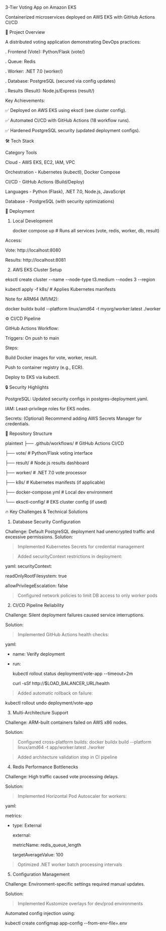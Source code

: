 3-Tier Voting App on Amazon EKS

Containerized microservices deployed on AWS EKS with GitHub Actions CI/CD

📌 Project Overview

A distributed voting application demonstrating DevOps practices:

. Frontend (Vote): Python/Flask (vote/)

. Queue: Redis

. Worker: .NET 7.0 (worker/)

. Database: PostgreSQL (secured via config updates)

. Results (Result): Node.js/Express (result/)

Key Achievements:

✅ Deployed on AWS EKS using eksctl (see cluster config).

✅ Automated CI/CD with GitHub Actions (18 workflow runs).

✅ Hardened PostgreSQL security (updated deployment configs).

🛠️ Tech Stack

Category	Tools

Cloud	         -  AWS EKS, EC2, IAM, VPC

Orchestration  - 	Kubernetes (kubectl), Docker Compose

CI/CD	         -  GitHub Actions (Build/Deploy)

Languages     -	Python (Flask), .NET 7.0, Node.js, JavaScript

Database	     -   PostgreSQL (with security optimizations)

🚀 Deployment

1. Local Development
   
   docker compose up  # Runs all services (vote, redis, worker, db, result)

Access:

Vote: http://localhost:8080

Results: http://localhost:8081

2. AWS EKS Cluster Setup
   
eksctl create cluster --name <cluster> --node-type t3.medium --nodes 3 --region <region>

kubectl apply -f k8s/  # Applies Kubernetes manifests

Note for ARM64 (M1/M2):

docker buildx build --platform linux/amd64 -t myorg/worker:latest ./worker

⚙️ CI/CD Pipeline

GitHub Actions Workflow:

Triggers: On push to main

Steps:

Build Docker images for vote, worker, result.

Push to container registry (e.g., ECR).

Deploy to EKS via kubectl.


🔒 Security Highlights

PostgreSQL: Updated security configs in postgres-deployment.yaml.

IAM: Least-privilege roles for EKS nodes.

Secrets: (Optional) Recommend adding AWS Secrets Manager for credentials.

📂 Repository Structure

plaintext
├── .github/workflows/  # GitHub Actions CI/CD 

├── vote/               # Python/Flask voting interface

├── result/             # Node.js results dashboard

├── worker/             # .NET 7.0 vote processor

├── k8s/                # Kubernetes manifests (if applicable)

├── docker-compose.yml  # Local dev environment

└── eksctl-config/      # EKS cluster config (if used)


🔥 Key Challenges & Technical Solutions
 
1. Database Security Configuration
   
Challenge: Default PostgreSQL deployment had unencrypted traffic and excessive permissions.
Solution:

> Implemented Kubernetes Secrets for credential management

> Added securityContext restrictions in deployment:

yaml:
securityContext:

  readOnlyRootFilesystem: true
  
  allowPrivilegeEscalation: false
  
> Configured network policies to limit DB access to only worker pods

2. CI/CD Pipeline Reliability
   
Challenge: Silent deployment failures caused service interruptions.

Solution:

> Implemented GitHub Actions health checks:

yaml:

- name: Verify deployment
- 
  run: 
  
    kubectl rollout status deployment/vote-app --timeout=2m
  
    curl -sSf http://$LOAD_BALANCER_URL/health
  
> Added automatic rollback on failure:

kubectl rollout undo deployment/vote-app

3. Multi-Architecture Support
   
Challenge: ARM-built containers failed on AWS x86 nodes.

Solution:

> Configured cross-platform builds: docker buildx build --platform linux/amd64 -t app/worker:latest ./worker
  
> Added architecture validation step in CI pipeline

4. Redis Performance Bottlenecks
   
Challenge: High traffic caused vote processing delays.

Solution:

> Implemented Horizontal Pod Autoscaler for workers:

yaml:

metrics:

  - type: External
    
    external:
    
      metricName: redis_queue_length
    
      targetAverageValue: 100
    
> Optimized .NET worker batch processing intervals

5. Configuration Management
   
Challenge: Environment-specific settings required manual updates.

Solution:

> Implemented Kustomize overlays for dev/prod environments

Automated config injection using:

kubectl create configmap app-config --from-env-file=.env
